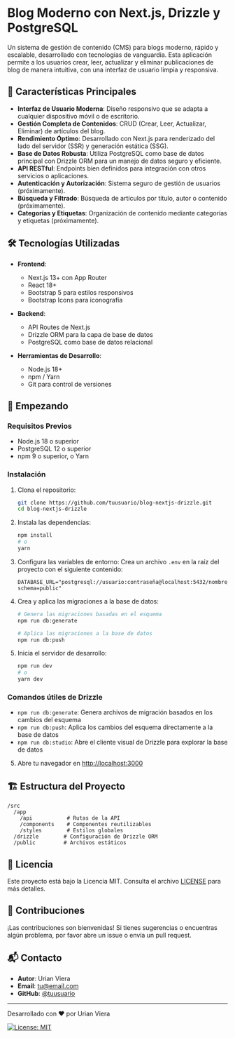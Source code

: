 # Blog Moderno con Next.js, Drizzle y PostgreSQL

Un sistema de gestión de contenido (CMS) para blogs moderno, rápido y escalable, desarrollado con tecnologías de vanguardia. Esta aplicación permite a los usuarios crear, leer, actualizar y eliminar publicaciones de blog de manera intuitiva, con una interfaz de usuario limpia y responsiva.

## 🌟 Características Principales

- **Interfaz de Usuario Moderna**: Diseño responsivo que se adapta a cualquier dispositivo móvil o de escritorio.
- **Gestión Completa de Contenidos**: CRUD (Crear, Leer, Actualizar, Eliminar) de artículos del blog.
- **Rendimiento Óptimo**: Desarrollado con Next.js para renderizado del lado del servidor (SSR) y generación estática (SSG).
- **Base de Datos Robusta**: Utiliza PostgreSQL como base de datos principal con Drizzle ORM para un manejo de datos seguro y eficiente.
- **API RESTful**: Endpoints bien definidos para integración con otros servicios o aplicaciones.
- **Autenticación y Autorización**: Sistema seguro de gestión de usuarios (próximamente).
- **Búsqueda y Filtrado**: Búsqueda de artículos por título, autor o contenido (próximamente).
- **Categorías y Etiquetas**: Organización de contenido mediante categorías y etiquetas (próximamente).

## 🛠️ Tecnologías Utilizadas

- **Frontend**: 
  - Next.js 13+ con App Router
  - React 18+
  - Bootstrap 5 para estilos responsivos
  - Bootstrap Icons para iconografía

- **Backend**:
  - API Routes de Next.js
  - Drizzle ORM para la capa de base de datos
  - PostgreSQL como base de datos relacional

- **Herramientas de Desarrollo**:
  - Node.js 18+
  - npm / Yarn
  - Git para control de versiones

## 🚀 Empezando

### Requisitos Previos

- Node.js 18 o superior
- PostgreSQL 12 o superior
- npm 9 o superior, o Yarn

### Instalación

1. Clona el repositorio:
   ```bash
   git clone https://github.com/tuusuario/blog-nextjs-drizzle.git
   cd blog-nextjs-drizzle
   ```

2. Instala las dependencias:
   ```bash
   npm install
   # o
   yarn
   ```

3. Configura las variables de entorno:
   Crea un archivo `.env` en la raíz del proyecto con el siguiente contenido:
   ```env
   DATABASE_URL="postgresql://usuario:contraseña@localhost:5432/nombre_base_datos?schema=public"
   ```

4. Crea y aplica las migraciones a la base de datos:
   ```bash
   # Genera las migraciones basadas en el esquema
   npm run db:generate
   
   # Aplica las migraciones a la base de datos
   npm run db:push
   ```

5. Inicia el servidor de desarrollo:
   ```bash
   npm run dev
   # o
   yarn dev
   ```

### Comandos útiles de Drizzle

- `npm run db:generate`: Genera archivos de migración basados en los cambios del esquema
- `npm run db:push`: Aplica los cambios del esquema directamente a la base de datos
- `npm run db:studio`: Abre el cliente visual de Drizzle para explorar la base de datos

5. Abre tu navegador en [http://localhost:3000](http://localhost:3000)

## 🏗️ Estructura del Proyecto

```
/src
  /app
    /api           # Rutas de la API
    /components    # Componentes reutilizables
    /styles        # Estilos globales
  /drizzle        # Configuración de Drizzle ORM
  /public         # Archivos estáticos
```

## 📝 Licencia

Este proyecto está bajo la Licencia MIT. Consulta el archivo [LICENSE](LICENSE) para más detalles.

## 🤝 Contribuciones

¡Las contribuciones son bienvenidas! Si tienes sugerencias o encuentras algún problema, por favor abre un issue o envía un pull request.

## 📬 Contacto

- **Autor**: Urian Viera
- **Email**: tu@email.com
- **GitHub**: [@tuusuario](https://github.com/tuusuario)

---

Desarrollado con ❤️ por Urian Viera

[![License: MIT](https://img.shields.io/badge/License-MIT-yellow.svg)](https://opensource.org/licenses/MIT)